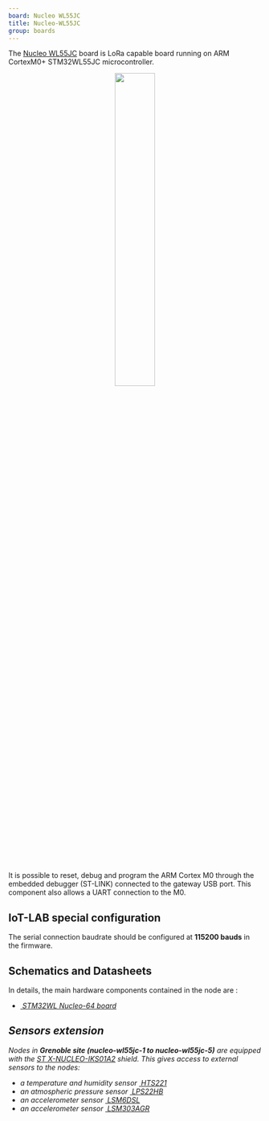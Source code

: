```yaml
---
board: Nucleo WL55JC
title: Nucleo-WL55JC
group: boards
---
```


The [Nucleo WL55JC](https://www.st.com/en/evaluation-tools/nucleo-wl55jc.html)
board is LoRa capable board running on ARM CortexM0+ STM32WL55JC  microcontroller.

<div style="text-align:center">
<img src="{{ '/assets/images/docs/boards/nucleo-wl55jc/' | relative_url}}nucleo-wl55jc.png" style="width:40%;"/>
</div>
<br>

It is possible to reset, debug and program the ARM Cortex M0 through the
embedded debugger (ST-LINK) connected to the gateway USB port. This component
also allows a UART connection to the M0.

## IoT-LAB special configuration

The serial connection baudrate should be configured at **115200 bauds** in the
firmware.

## Schematics and Datasheets

In details, the main hardware components  contained in the node are :
  * [<i class="far fa-file-pdf"/>&nbsp;STM32WL Nucleo-64 board](https://www.st.com/resource/en/user_manual/dm00622917-stm32wl-nucleo64-board-mb1389-stmicroelectronics.pdf)

## Sensors extension

Nodes in **Grenoble site (nucleo-wl55jc-1 to nucleo-wl55jc-5)** are equipped with the
[ST X-NUCLEO-IKS01A2](https://www.st.com/en/ecosystems/x-nucleo-iks01a2.html)
shield.
This gives access to external sensors to the nodes:
  * a temperature and humidity sensor
    [<i class="far fa-file-pdf"/>&nbsp;HTS221](https://www.st.com/resource/en/datasheet/hts221.pdf)
  * an atmospheric pressure sensor
    [<i class="far fa-file-pdf"/>&nbsp;LPS22HB](https://www.st.com/resource/en/datasheet/dm00140895.pdf)
  * an accelerometer sensor
    [<i class="far fa-file-pdf"/>&nbsp;LSM6DSL](https://www.st.com/resource/en/datasheet/lsm6dsl.pdf)
  * an accelerometer sensor
    [<i class="far fa-file-pdf"/>&nbsp;LSM303AGR](https://www.st.com/resource/en/datasheet/lsm303agr.pdf)
